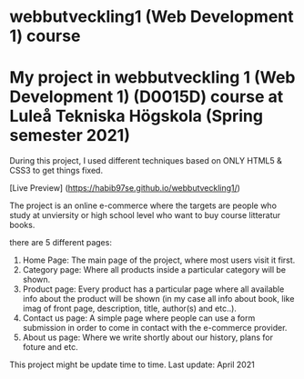 # webbutveckling1 (Web Development 1) course
# My project in webbutveckling 1 (Web Development 1) (D0015D) course at Luleå Tekniska Högskola (Spring semester 2021)

During this project, I used different techniques based on ONLY HTML5 & CSS3 to get things fixed.

[Live Preview] (https://habib97se.github.io/webbutveckling1/)


The project is an online e-commerce where the targets are people who study at unviersity or high school level who want to buy course litteratur books. 

there are 5 different pages:
  1) Home Page: The main page of the project, where most users visit it first.
  2) Category page: Where all products inside a particular category will be shown. 
  3) Product page: Every product has a particular page where all available info about the product will be shown (in my case all info about book, like imag of front page, description, title, author(s) and etc..). 
  4) Contact us page: A simple page where people can use a form submission in order to come in contact with the e-commerce provider. 
  5) About us page: Where we write shortly about our history, plans for foture and etc. 
 
This project might be update time to time. 
Last update: April 2021 
